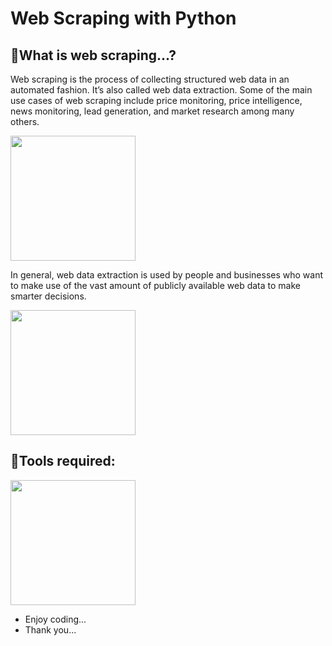 # Web Scraping with Python

## 📌What is web scraping...?

Web scraping is the process of collecting structured web data in an automated fashion. It’s also called web data extraction. Some of the main use cases of web scraping include price monitoring, price intelligence, news monitoring, lead generation, and market research among many others.

<img src="https://qph.fs.quoracdn.net/main-qimg-9774651ee62f2bbb87e7a92fe2bc5376" height="200">

In general, web data extraction is used by people and businesses who want to make use of the vast amount of publicly available web data to make smarter decisions.

<img src="https://149695847.v2.pressablecdn.com/wp-content/uploads/2020/12/Copy-of-Blue-Illustrated-General-Grocery-Supplies-Online-Service-Grocery-Facebook-Cover.gif" height="200">

## 📌Tools required:

<img src="https://cdn.hackernoon.com/images/to6m13yv7.jpg" height="200">

- Enjoy coding...
- Thank you...